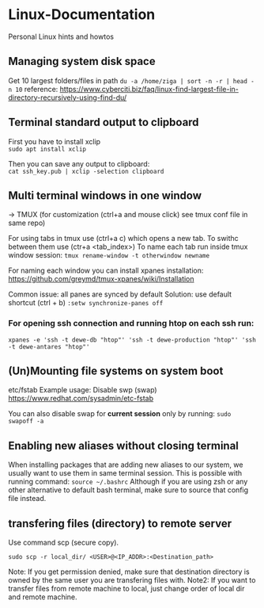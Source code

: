 # Linux-Documentation
Personal Linux hints and howtos

## Managing system disk space
Get 10 largest folders/files in path
```du -a /home/ziga | sort -n -r | head -n 10```
reference: https://www.cyberciti.biz/faq/linux-find-largest-file-in-directory-recursively-using-find-du/

## Terminal standard output to clipboard
First you have to install xclip <br/>
```sudo apt install xclip```

Then you can save any output to clipboard: <br/>
```cat ssh_key.pub | xclip -selection clipboard```


## Multi terminal windows in one window
-> TMUX (for customization (ctrl+a and mouse click) see tmux conf file in same repo)

For using tabs in tmux use (ctrl+a c) which opens a new tab. To swithc between them use (ctr+a <tab_index>)
To name each tab run inside tmux window session:
```tmux rename-window -t otherwindow newname```

For naming each window you can install xpanes
installation: https://github.com/greymd/tmux-xpanes/wiki/Installation

Common issue: all panes are synced by default
Solution: use default shortcut (ctrl + b) `:setw synchronize-panes off`

### For opening ssh connection and running htop on each ssh run:
```xpanes -e 'ssh -t dewe-db "htop"' 'ssh -t dewe-production "htop"' 'ssh -t dewe-antares "htop"'```

## (Un)Mounting file systems on system boot
etc/fstab
Example usage: Disable swp (swap)
https://www.redhat.com/sysadmin/etc-fstab

You can also disable swap for **current session** only by running: ```sudo swapoff -a```

## Enabling new aliases without closing terminal
When installing packages that are adding new aliases to our system, we usually want to use them in same terminal session.
This is possible with running command: ```source ~/.bashrc```
Although if you are using zsh or any other alternative to default bash terminal, make sure to source that config file instead.

## transfering files (directory) to remote server
Use command scp (secure copy).
```
sudo scp -r local_dir/ <USER>@<IP_ADDR>:<Destination_path>
```
Note: If you get permission denied, make sure that destination directory is owned by the same user you are transfering files with.
Note2: If you want to transfer files from remote machine to local, just change order of local dir and remote machine.
